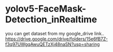 # yolov5-FaceMask-Detection_inRealtime

you can get dataset from my google_drive link.. https://drive.google.com/drive/folders/15e6fB7Z-f3q97UWgqAwuQETzXj48naSN?usp=sharing
